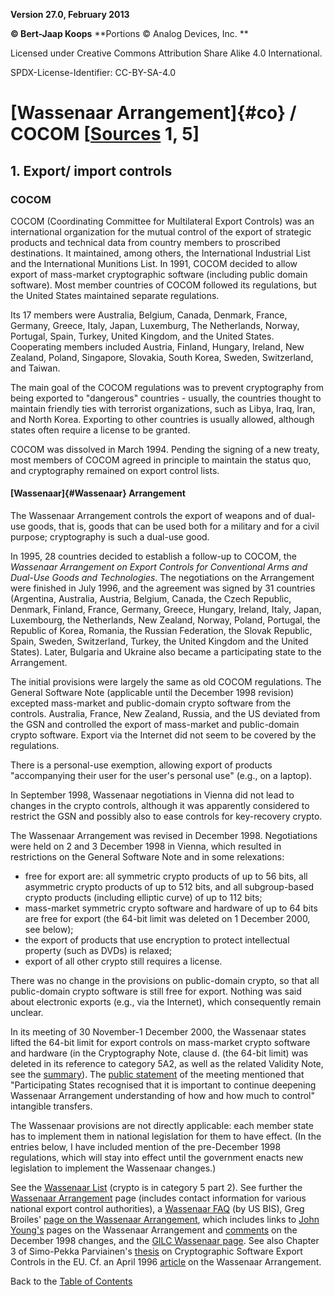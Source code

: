 **Version 27.0, February 2013**

**© Bert-Jaap Koops**
**Portions © Analog Devices, Inc. **  

Licensed under Creative Commons Attribution Share Alike 4.0 International.

SPDX-License-Identifier: CC-BY-SA-4.0

# [Wassenaar Arrangement]{#co} / COCOM \[[Sources](cls-srce.htm) 1, 5\]

## 1. Export/ import controls

### COCOM

COCOM (Coordinating Committee for Multilateral Export Controls) was an
international organization for the mutual control of the export of
strategic products and technical data from country members to proscribed
destinations. It maintained, among others, the International Industrial
List and the International Munitions List. In 1991, COCOM decided to
allow export of mass-market cryptographic software (including public
domain software). Most member countries of COCOM followed its
regulations, but the United States maintained separate regulations.

Its 17 members were Australia, Belgium, Canada, Denmark, France,
Germany, Greece, Italy, Japan, Luxemburg, The Netherlands, Norway,
Portugal, Spain, Turkey, United Kingdom, and the United States.
Cooperating members included Austria, Finland, Hungary, Ireland, New
Zealand, Poland, Singapore, Slovakia, South Korea, Sweden, Switzerland,
and Taiwan.

The main goal of the COCOM regulations was to prevent cryptography from
being exported to \"dangerous\" countries - usually, the countries
thought to maintain friendly ties with terrorist organizations, such as
Libya, Iraq, Iran, and North Korea. Exporting to other countries is
usually allowed, although states often require a license to be granted.

COCOM was dissolved in March 1994. Pending the signing of a new treaty,
most members of COCOM agreed in principle to maintain the status quo,
and cryptography remained on export control lists.

#### [Wassenaar]{#Wassenaar} Arrangement

The Wassenaar Arrangement controls the export of weapons and of dual-use
goods, that is, goods that can be used both for a military and for a
civil purpose; cryptography is such a dual-use good.

In 1995, 28 countries decided to establish a follow-up to COCOM, the
*Wassenaar Arrangement on Export Controls for Conventional Arms and
Dual-Use Goods and Technologies*. The negotiations on the Arrangement
were finished in July 1996, and the agreement was signed by 31 countries
(Argentina, Australia, Austria, Belgium, Canada, the Czech Republic,
Denmark, Finland, France, Germany, Greece, Hungary, Ireland, Italy,
Japan, Luxembourg, the Netherlands, New Zealand, Norway, Poland,
Portugal, the Republic of Korea, Romania, the Russian Federation, the
Slovak Republic, Spain, Sweden, Switzerland, Turkey, the United Kingdom
and the United States). Later, Bulgaria and Ukraine also became a
participating state to the Arrangement.

The initial provisions were largely the same as old COCOM regulations.
The General Software Note (applicable until the December 1998 revision)
excepted mass-market and public-domain crypto software from the
controls. Australia, France, New Zealand, Russia, and the US deviated
from the GSN and controlled the export of mass-market and public-domain
crypto software. Export via the Internet did not seem to be covered by
the regulations.

There is a personal-use exemption, allowing export of products
\"accompanying their user for the user\'s personal use\" (e.g., on a
laptop).

In September 1998, Wassenaar negotiations in Vienna did not lead to
changes in the crypto controls, although it was apparently considered to
restrict the GSN and possibly also to ease controls for key-recovery
crypto.

The Wassenaar Arrangement was revised in December 1998. Negotiations
were held on 2 and 3 December 1998 in Vienna, which resulted in
restrictions on the General Software Note and in some relexations:

-   free for export are: all symmetric crypto products of up to 56 bits,
    all asymmetric crypto products of up to 512 bits, and all
    subgroup-based crypto products (including elliptic curve) of up to
    112 bits;
-   mass-market symmetric crypto software and hardware of up to 64 bits
    are free for export (the 64-bit limit was deleted on 1 December
    2000, see below);
-   the export of products that use encryption to protect intellectual
    property (such as DVDs) is relaxed;
-   export of all other crypto still requires a license.

There was no change in the provisions on public-domain crypto, so that
all public-domain crypto software is still free for export. Nothing was
said about electronic exports (e.g., via the Internet), which
consequently remain unclear.

In its meeting of 30 November-1 December 2000, the Wassenaar states
lifted the 64-bit limit for export controls on mass-market crypto
software and hardware (in the Cryptography Note, clause d. (the 64-bit
limit) was deleted in its reference to category 5A2, as well as the
related Validity Note, see the
[summary](http://www.wassenaar.org/list/Summary.html)). The [public
statement](http://www.wassenaar.org/docs/press_5.html) of the meeting
mentioned that \"Participating States recognised that it is important to
continue deepening Wassenaar Arrangement understanding of how and how
much to control\" intangible transfers.

The Wassenaar provisions are not directly applicable: each member state
has to implement them in national legislation for them to have effect.
(In the entries below, I have included mention of the pre-December 1998
regulations, which will stay into effect until the government enacts new
legislation to implement the Wassenaar changes.)

See the [Wassenaar
List](http://www.wassenaar.org/list/Table%20of%20Contents%20-%2099web.html)
(crypto is in category 5 part 2). See further the [Wassenaar
Arrangement](http://www.wassenaar.org) page (includes contact
information for various national export control authorities), a
[Wassenaar FAQ](http://www.bis.doc.gov/Wassenaar/WASSFAQs.htm) (by US
BIS), Greg Broiles\' [page on the Wassenaar
Arrangement](http://www.parrhesia.com/wassenaar/), which includes links
to [John Young\'s](http://www.jya.com/wassenr3.htm) pages on the
Wassenaar Arrangement and [comments](http://jya.com/wass-talk.htm) on
the December 1998 changes, and the [GILC Wassenaar
page](http://www.gilc.org/crypto/wassenaar/). See also Chapter 3 of
Simo-Pekka Parviainen\'s
[thesis](http://ethesis.helsinki.fi/julkaisut/oik/julki/pg/parviainen/)
on Cryptographic Software Export Controls in the EU. Cf. an April 1996
[article](http://www.dfat.gov.au/isecurity/pd/pd_4_96/pd10.html) on the
Wassenaar Arrangement.

Back to the [Table of Contents](index.md)
